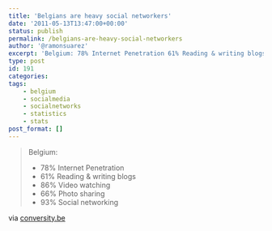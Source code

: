 ```yaml
---
title: 'Belgians are heavy social networkers'
date: '2011-05-13T13:47:00+00:00'
status: publish
permalink: /belgians-are-heavy-social-networkers
author: '@ramonsuarez'
excerpt: 'Belgium: 78% Internet Penetration 61% Reading & writing blogs 86% Video watching 66% Photo sharing 93% Social networking via conversity.be'
type: post
id: 191
categories:
tags:
    - belgium
    - socialmedia
    - socialnetworks
    - statistics
    - stats
post_format: []
---
```

> Belgium:
> 
> - 78% Internet Penetration
> - 61% Reading & writing blogs
> - 86% Video watching
> - 66% Photo sharing
> - 93% Social networking

via [conversity.be](http://www.conversity.be/blog/social-media-in-belgium-netherlands-france/?utm_source=feedburner&utm_medium=twitter&utm_campaign=Feed%3A+Conversity+%28conversity%29)</div></div>